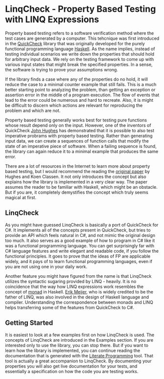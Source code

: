 ﻿---
ProjectName: <span><img src="images/LinqCheck.svg" height="24" /> LinqCheck</span>
GitHub: https://github.com/johtela/LinqCheck
Footer: "Copyright © 2018 Tommi Johtela"
License: License.html
MarkdownStyle: modern
SyntaxHighlight: son-of-obsidian
ShowDescriptionsInToc: true
UseDiagrams: true
DiagramStyle: mermaid
UseMath: true
---
# LinqCheck - Property Based Testing with LINQ Expressions

Property based testing refers to a software verification method where the
test cases are generated by a computer. This tehcnique was first introduced in 
the [QuickCheck](https://en.wikipedia.org/wiki/QuickCheck) library that was 
originally developed for the purely functional programming language 
[Haskell](https://www.haskell.org/). As the name implies, instead of testing 
individual scenarios we write down the properties that should hold for 
arbitrary input data. We rely on the testing framework to come up with various
input states that might break the specified properties. In a sense, the 
software is trying to prove your assumptions wrong. 

If the library finds a case where any of the properties do no hold, it will 
reduce the case to a minimal counter example that still fails. This is a much 
better starting point to analyzing the problem, than getting an exception
or assertion error in the middle of a program execution. The flow of events
that lead to the error could be numerous and hard to recreate. Also, it is 
might be difficult to discern which actions are relevant for reproducing
the problem and which are not.

Property based testing generally works best for testing pure functions
whose result depend only on the input. However, one of the inventors of 
QuickCheck [John Hughes](https://en.wikipedia.org/wiki/John_Hughes_(computer_scientist))
has demonstrated that it is possible to also test imperative probrams with
property based testing. Rather than generating input data, we can create a 
sequences of function calls that modify the state of an imperative piece of 
software. When a failing sequence is found, the library can again reduce it 
to a minimal example that produces the same error.

There are a lot of resources in the Internet to learn more about property
based testing, but I would recommend the reading the
[original paper](http://www.eecs.northwestern.edu/~robby/courses/395-495-2009-fall/quick.pdf)
by Hughes and Koen Classen. It not only introduces the concept but also
explains how the library is implemented in a very clear way. The paper assumes
the reader to be familiar with Haskell, which might be an obstacle. But if you 
are, it completely demystifies the concept which truly seems magical at first.

## LinqCheck

As you might have guessed LinqCheck is basically a port of QuickCheck for C#.
It implements all of the concepts present in QuickCheck, but tries to provide 
an API which feels natural in C#, and not mimic the original design too much.
It also serves as a good example of how to program in C# like it was a
functional programming language. You can get surprisingly far with C# language 
features and write elegant and readable code, if you follow the functional
principles. It goes to prove that the ideas of FP are applicable widely,
and it pays of to learn functional programming languages, even if you are 
not using one in your daily work.

Another feature you might have figured from the name is that LinqCheck 
utilizes the syntactic sugaring provided by LINQ - heavily. It is no 
coincidence that the way how LINQ expressions work resembles the concept of 
[monad](https://en.wikipedia.org/wiki/Monad_(functional_programming)) in 
Haskell. [Erik Meijer](https://en.wikipedia.org/wiki/Erik_Meijer_(computer_scientist)),
who is widely credited to be the father of LINQ, was also involved in the
design of Haskell language and compiler. Understanding the correspondence
between monads and LINQ helps transferring some of the features from QuickCheck
to C#. 

## Getting Started

It is easiest to look at a few examples first on how LinqCheck is used. The
concepts of LinqCheck are introduced in the Examples section. If you are 
interested only to use the library, you can stop there. But if you want to
learn how the library is implemented, you can continue reading the 
documentation that is generated with the 
[Literate Programming](https://johtela.github.io/LiterateProgramming/) tool.
That tool is actually a great accompanion to LinqCheck. By documenting your
properties you will also get live documentation for your tests, and 
essentially a specification on how the code you are testing works.

